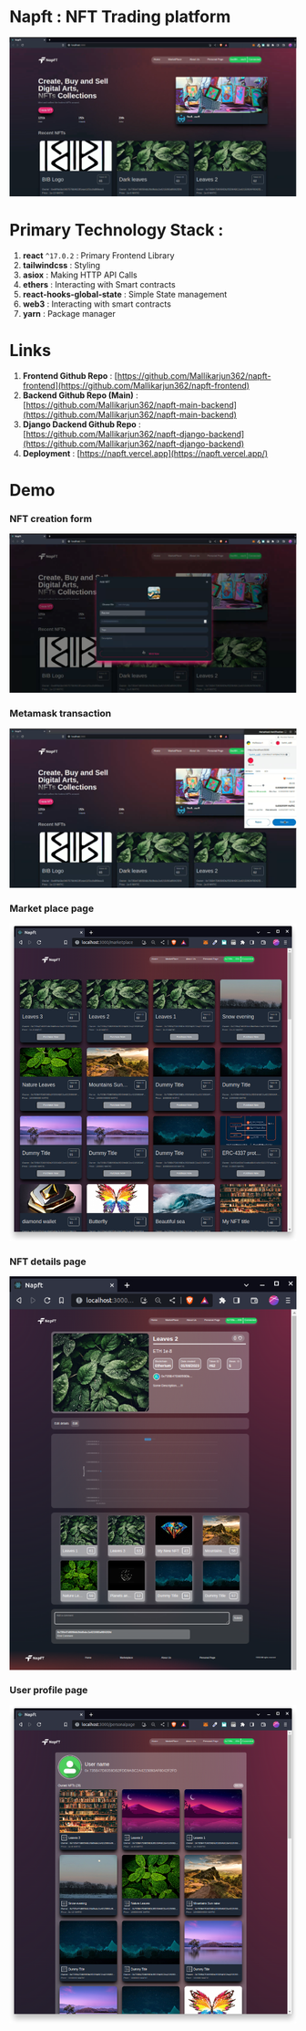 # Napft : NFT Trading platform
![Demo](./screenshots/landing_page_close_up.png)

# Primary Technology Stack :
1. **react** `^17.0.2` : Primary Frontend Library
1. **tailwindcss** : Styling
1. **asiox** : Making HTTP API Calls
1. **ethers** : Interacting with Smart contracts
1. **react-hooks-global-state** : Simple State management
1. **web3** : Interacting with smart contracts
1. **yarn** : Package manager

# Links
1. **Frontend Github Repo** : [https://github.com/Mallikarjun362/napft-frontend](https://github.com/Mallikarjun362/napft-frontend)
1. **Backend Github Repo (Main)** : [https://github.com/Mallikarjun362/napft-main-backend](https://github.com/Mallikarjun362/napft-main-backend)
1. **Django Dackend Github Repo** : [https://github.com/Mallikarjun362/napft-django-backend](https://github.com/Mallikarjun362/napft-django-backend)
1. **Deployment** : [https://napft.vercel.app](https://napft.vercel.app/)

# Demo
### NFT creation form
![Demo](./screenshots/create_nft_mini.png)
### Metamask transaction
![Demo](./screenshots/metamask_transaction.png)
### Market place page
![Demo](./screenshots/marketplace_page_wide.png)
### NFT details page
![Demo](./screenshots/nft_details_page_wide.png)
### User profile page
![Demo](./screenshots/user_profile_page_wide.png)